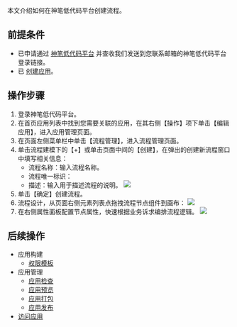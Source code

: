 本文介绍如何在神笔低代码平台创建流程。



## 前提条件


- 已申请通过 [神笔低代码平台](https://apaas.cloud.tencent.com/sign/apply) 并查收我们发送到您联系邮箱的神笔低代码平台登录链接。
- 已 [创建应用](https://cloud.tencent.com/document/product/1365/51314)。


## 操作步骤


1. 登录神笔低代码平台。
2. 在首页应用列表中找到您需要关联的应用，在其右侧【操作】项下单击【编辑应用】，进入应用管理页面。
3. 在页面左侧菜单栏中单击【流程管理】，进入流程管理页面。
4. 单击流程建模下的【+】或单击页面中间的【创建】，在弹出的创建新流程窗口中填写相关信息：
	- 流程名称：输入流程名称。
	- 流程唯一标识：
	- 描述：输入用于描述流程的说明。
![](https://main.qcloudimg.com/raw/1131139a7cc6e6743d97accb751c3748.jpg)
5. 单击【确定】创建流程。
6. 流程设计，从页面右侧元素列表点拖拽流程节点组件到画布：
![](https://main.qcloudimg.com/raw/92902bed7ef263e6545ed99aac766298.jpg)
7. 在右侧属性面板配置节点属性，快速根据业务诉求编排流程逻辑。
![](https://main.qcloudimg.com/raw/ce75f94f821a17da938ab7c07b4fd67a.jpg)



## 后续操作

- 应用构建
	- [权限模板](https://cloud.tencent.com/document/product/1365/51481)
- 应用管理 
	- [应用检查](https://cloud.tencent.com/document/product/1365/52055)
	- [应用预览](https://cloud.tencent.com/document/product/1365/52056)
	- [应用打包](https://cloud.tencent.com/document/product/1365/52057)
	- [应用发布](https://cloud.tencent.com/document/product/1365/51319)        
- [访问应用](https://cloud.tencent.com/document/product/1365/51320)
